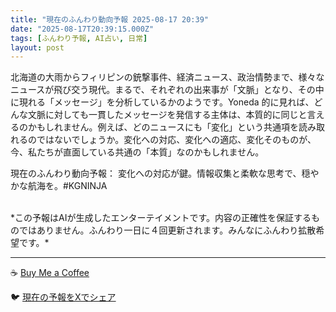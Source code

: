 ```yaml
---
title: "現在のふんわり動向予報 2025-08-17 20:39"
date: "2025-08-17T20:39:15.000Z"
tags: [ふんわり予報, AI占い, 日常]
layout: post
---
```


北海道の大雨からフィリピンの銃撃事件、経済ニュース、政治情勢まで、様々なニュースが飛び交う現代。まるで、それぞれの出来事が「文脈」となり、その中に現れる「メッセージ」を分析しているかのようです。Yoneda 的に見れば、どんな文脈に対しても一貫したメッセージを発信する主体は、本質的に同じと言えるのかもしれません。例えば、どのニュースにも「変化」という共通項を読み取れるのではないでしょうか。変化への対応、変化への適応、変化そのものが、今、私たちが直面している共通の「本質」なのかもしれません。


現在のふんわり動向予報：
変化への対応が鍵。情報収集と柔軟な思考で、穏やかな航海を。#KGNINJA

<br>
*この予報はAIが生成したエンターテイメントです。内容の正確性を保証するものではありません。ふんわり一日に４回更新されます。みんなにふんわり拡散希望です。*

---
☕️ [Buy Me a Coffee](https://www.buymeacoffee.com/kgninja)

🐦 [現在の予報をXでシェア](https://twitter.com/intent/tweet?text=%E7%8F%BE%E5%9C%A8%E3%81%AE%E3%81%B5%E3%82%93%E3%82%8F%E3%82%8A%E4%BA%88%E5%A0%B1%3A%20%E3%80%8C%E5%8C%97%E6%B5%B7%E9%81%93%E3%81%AE%E5%A4%A7%E9%9B%A8%E3%81%8B%E3%82%89%E3%83%95%E3%82%A3%E3%83%AA%E3%83%94%E3%83%B3%E3%81%AE%E9%8A%83%E6%92%83%E4%BA%8B%E4%BB%B6%E3%80%81%E7%B5%8C%E6%B8%88%E3%83%8B%E3%83%A5%E3%83%BC%E3%82%B9%E3%80%81%E6%94%BF%E6%B2%BB%E6%83%85%E5%8B%A2%E3%81%BE%E3%81%A7%E3%80%81%E6%A7%98%E3%80%85%E3%81%AA%E3%83%8B%E3%83%A5%E3%83%BC%E3%82%B9%E3%81%8C%E9%A3%9B%E3%81%B3%E4%BA%A4%E3%81%86%E7%8F%BE%E4%BB%A3%E3%80%82%E3%80%8D%23KGNINJA%20%E7%B6%9A%E3%81%8D%E3%81%AF%E3%83%96%E3%83%AD%E3%82%B0%E3%81%A7%EF%BC%81%F0%9F%91%87&url=https%3A%2F%2Fkg-ninja.github.io%2FFunwariyoso%2F)
